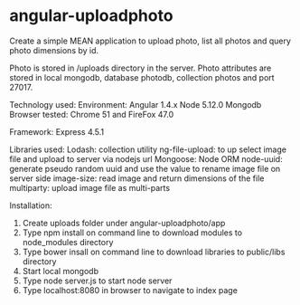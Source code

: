 # angular-uploadphoto

Create a simple MEAN application to upload photo, list all photos and query photo dimensions by id.

Photo is stored in /uploads directory in the server.
Photo attributes are stored in local mongodb, database photodb, collection photos and port 27017.

Technology used:
Environment:
Angular 1.4.x
Node 5.12.0
Mongodb
Browser tested: Chrome 51 and FireFox 47.0

Framework:
Express 4.5.1

Libraries used:
Lodash:  collection utility
ng-file-upload: to up select image file and upload to server via nodejs url
Mongoose: Node ORM
node-uuid:  generate pseudo random uuid and use the value to rename image file on server side
image-size: read image and return dimensions of the file
multiparty: upload image file as multi-parts

Installation:
1) Create uploads folder under angular-uploadphoto/app
2) Type npm install on command line to download modules to node_modules directory
3) Type bower insall on command line to download libraries to public/libs directory
4) Start local mongodb
5) Type node server.js to start node server
6) Type localhost:8080 in browser to navigate to index page
